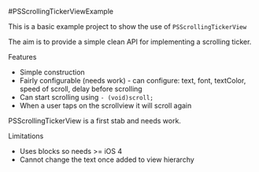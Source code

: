#PSScrollingTickerViewExample

This is a basic example project to show the use of `PSScrollingTickerView`

The aim is to provide a simple clean API for implementing a scrolling ticker.

Features
+ Simple construction
+ Fairly configurable (needs work) - can configure: text, font, textColor, speed of scroll, delay before scrolling
+ Can start scrolling using `- (void)scroll;`
+ When a user taps on the scrollview it will scroll again

PSScrollingTickerView is a first stab and needs work.

Limitations
+ Uses blocks so needs >= iOS 4
+ Cannot change the text once added to view hierarchy 